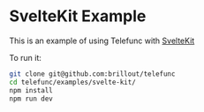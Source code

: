 # SvelteKit Example

This is an example of using Telefunc with [SvelteKit](https://kit.svelte.dev/)

To run it:

```bash
git clone git@github.com:brillout/telefunc
cd telefunc/examples/svelte-kit/
npm install
npm run dev
```
